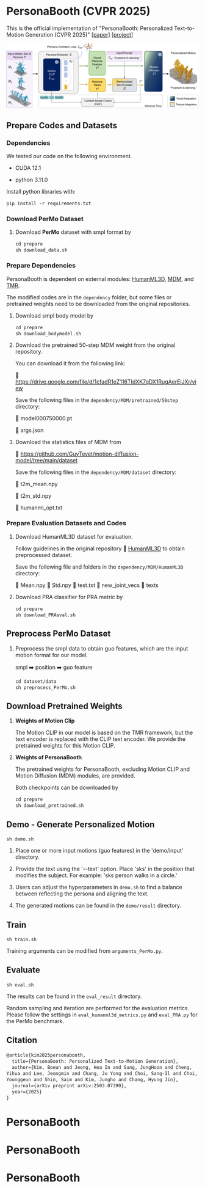 # PersonaBooth (CVPR 2025)

This is the official implementation of "PersonaBooth: Personalized Text-to-Motion Generation (CVPR 2025)" [[paper]](https://arxiv.org/abs/2403.06225) [[project]](https://boeun-kim.github.io/page-PersonaBooth/)




![framework](https://github.com/Boeun-Kim/PersonaBooth/blob/main/figures/framework.png)



## Prepare Codes and Datasets



 ### Dependencies

We tested our code on the following environment.

- CUDA 12.1

- python 3.11.0

  

Install python libraries with:

```
pip install -r requirements.txt
```



### Download PerMo Dataset

1. Download **PerMo** dataset with smpl format by

   ```
   cd prepare
   sh download_data.sh
   ```

   


### Prepare Dependencies

PersonaBooth is dependent on external modules: [HumanML3D](https://github.com/EricGuo5513/HumanML3D), [MDM](https://github.com/GuyTevet/motion-diffusion-model), and [TMR](https://github.com/Mathux/TMR).

The modified codes are in the `dependency` folder, but some files or pretrained weights need to be downloaded from the original repositories.



1. Download smpl body model by

   ```
   cd prepare
   sh download_bodymodel.sh
   ```



2. Download the pretrained 50-step MDM weight from the original repository.

   You can download it from the following link:

   🔗 https://drive.google.com/file/d/1cfadR1eZ116TIdXK7qDX1RugAerEiJXr/view

   Save the following files in the `dependency/MDM/pretrained/50step` directory:

   🧾 model000750000.pt

   🧾 args.json

   

3. Download the statistics files of MDM from

   🔗 https://github.com/GuyTevet/motion-diffusion-model/tree/main/dataset

   Save the following files in the `dependency/MDM/dataset` directory:

   🧾 t2m_mean.npy

   🧾 t2m_std.npy
   
   🧾 humanml_opt.txt
   



### Prepare Evaluation Datasets and Codes

1. Download HumanML3D dataset for evaluation.

   Follow guidelines in the original repository 🔗 [HumanML3D](https://github.com/EricGuo5513/HumanML3D) to obtain preprocessed dataset.

   Save the following file and folders in the `dependency/MDM/HumanML3D` directory:

   🧾 Mean.npy
   🧾 Std.npy
   🧾 test.txt
   📁 new_joint_vecs
   📁 texts

   

2. Download PRA classifier for PRA metric by

   ```
   cd prepare
   sh download_PRAeval.sh
   ```

   

## Preprocess PerMo Dataset

1. Preprocess the smpl data to obtain guo features, which are the input motion format for our model.

   smpl ➡️ position ➡️ guo feature

   ```
   cd dataset/data
   sh preprocess_PerMo.sh
   ```



## Download Pretrained Weights

1. **Weights of Motion Clip**

   The Motion CLIP in our model is based on the TMR framework, but the text encoder is replaced with the CLIP text encoder. We provide the pretrained weights for this Motion CLIP.

2. **Weights of PersonaBooth**

   The pretrained weights for PersonaBooth, excluding Motion CLIP and Motion Diffusion (MDM) modules, are provided.

   

   Both checkpoints can be downloaded by

   ```
   cd prepare
   sh download_pretrained.sh
   ```

   

## Demo - Generate Personalized Motion

```
sh demo.sh
```

1. Place one or more input motions (guo features) in the 'demo/input' directory.
2. Provide the text using the '--text' option. Place 'sks' in the position that modifies the subject. For example: 'sks person walks in a circle.'
3. Users can adjust the hyperparameters in `demo.sh` to find a balance between reflecting the persona and aligning the text.

4. The generated motions can be found in the `demo/result` directory.



## Train

```
sh train.sh
```

Training arguments can be modified from `arguments_PerMo.py`.



## Evaluate

```
sh eval.sh
```

The results can be found in the `eval_result` directory.

Random sampling and iteration are performed for the evaluation metrics. Please follow the settings in `eval_humanml3d_metrics.py` and `eval_PRA.py` for the PerMo benchmark.



## Citation

```
@article{kim2025personabooth,
  title={PersonaBooth: Personalized Text-to-Motion Generation},
  author={Kim, Boeun and Jeong, Hea In and Sung, JungHoon and Cheng, Yihua and Lee, Jeongmin and Chang, Ju Yong and Choi, Sang-Il and Choi, Younggeun and Shin, Saim and Kim, Jungho and Chang, Hyung Jin},
  journal={arXiv preprint arXiv:2503.07390},
  year={2025}
}
```
# PersonaBooth
# PersonaBooth
# PersonaBooth
